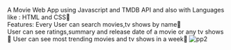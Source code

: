 A Movie Web App using Javascript and TMDB API and also  with Languages like : HTML and CSS🎉                        
Features:
Every User can search movies,tv shows by name🎉             
User can see ratings,summary and release date of a movie or any tv shows🎉
User can see  most trending movies and tv shows  in a week🎉
![pp2](https://user-images.githubusercontent.com/58092596/107586862-13547000-6c01-11eb-9d3e-a57e7b40a5d0.png)
